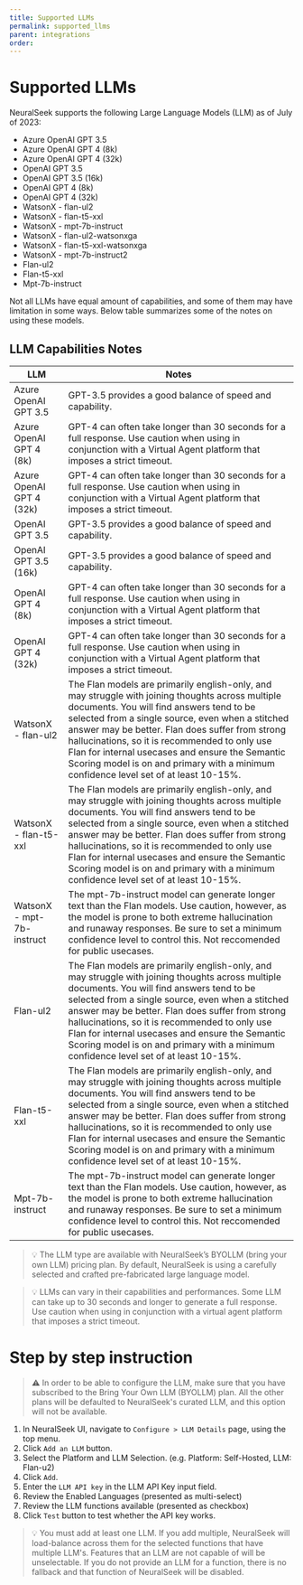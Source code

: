 ```yaml
---
title: Supported LLMs
permalink: supported_llms
parent: integrations
order:
---
```


# Supported LLMs

NeuralSeek supports the following Large Language Models (LLM) as of July of 2023:

- Azure OpenAI GPT 3.5
- Azure OpenAI GPT 4 (8k)
- Azure OpenAI GPT 4 (32k)
- OpenAI GPT 3.5
- OpenAI GPT 3.5 (16k)
- OpenAI GPT 4 (8k)
- OpenAI GPT 4 (32k)
- WatsonX - flan-ul2
- WatsonX - flan-t5-xxl
- WatsonX - mpt-7b-instruct
- WatsonX - flan-ul2-watsonxga
- WatsonX - flan-t5-xxl-watsonxga
- WatsonX - mpt-7b-instruct2
- Flan-ul2
- Flan-t5-xxl
- Mpt-7b-instruct

Not all LLMs have equal amount of capabilities, and some of them may have limitation in some ways. Below table summarizes some of the notes on using these models.
## LLM Capabilities Notes

|LLM|Notes|
|---|---|
|Azure OpenAI GPT 3.5|GPT-3.5 provides a good balance of speed and capability.|
|Azure OpenAI GPT 4 (8k)|GPT-4 can often take longer than 30 seconds for a full response.  Use caution when using in conjunction with a Virtual Agent platform that imposes a strict timeout.|
|Azure OpenAI GPT 4 (32k)|GPT-4 can often take longer than 30 seconds for a full response.  Use caution when using in conjunction with a Virtual Agent platform that imposes a strict timeout.|
|OpenAI GPT 3.5|GPT-3.5 provides a good balance of speed and capability.|
|OpenAI GPT 3.5 (16k)|GPT-3.5 provides a good balance of speed and capability.|
|OpenAI GPT 4 (8k)|GPT-4 can often take longer than 30 seconds for a full response.  Use caution when using in conjunction with a Virtual Agent platform that imposes a strict timeout.|
|OpenAI GPT 4 (32k)|GPT-4 can often take longer than 30 seconds for a full response.  Use caution when using in conjunction with a Virtual Agent platform that imposes a strict timeout.|
|WatsonX - flan-ul2|The Flan models are primarily english-only, and may struggle with joining thoughts across multiple documents. You will find answers tend to be selected from a single source, even when a stitched answer may be better.  Flan does suffer from strong hallucinations, so it is recommended to only use Flan for internal usecases and ensure the Semantic Scoring model is on and primary with a minimum confidence level set of at least 10-15%.|
|WatsonX - flan-t5-xxl|The Flan models are primarily english-only, and may struggle with joining thoughts across multiple documents. You will find answers tend to be selected from a single source, even when a stitched answer may be better.  Flan does suffer from strong hallucinations, so it is recommended to only use Flan for internal usecases and ensure the Semantic Scoring model is on and primary with a minimum confidence level set of at least 10-15%.|
|WatsonX - mpt-7b-instruct|The mpt-7b-instruct model can generate longer text than the Flan models. Use caution, however, as the model is prone to both extreme hallucination and runaway responses.  Be sure to set a minimum confidence level to control this. Not reccomended for public usecases.|
|Flan-ul2|The Flan models are primarily english-only, and may struggle with joining thoughts across multiple documents. You will find answers tend to be selected from a single source, even when a stitched answer may be better.  Flan does suffer from strong hallucinations, so it is recommended to only use Flan for internal usecases and ensure the Semantic Scoring model is on and primary with a minimum confidence level set of at least 10-15%.|
|Flan-t5-xxl|The Flan models are primarily english-only, and may struggle with joining thoughts across multiple documents. You will find answers tend to be selected from a single source, even when a stitched answer may be better.  Flan does suffer from strong hallucinations, so it is recommended to only use Flan for internal usecases and ensure the Semantic Scoring model is on and primary with a minimum confidence level set of at least 10-15%.|
|Mpt-7b-instruct|The mpt-7b-instruct model can generate longer text than the Flan models. Use caution, however, as the model is prone to both extreme hallucination and runaway responses.  Be sure to set a minimum confidence level to control this. Not reccomended for public usecases.|

> 💡 The LLM type are available with NeuralSeek’s BYOLLM (bring your own LLM) pricing plan. By default, NeuralSeek is using a carefully selected and crafted pre-fabricated large language model.

> 💡 LLMs can vary in their capabilities and performances. Some LLM can take up to 30 seconds and longer to generate a full response. Use caution when using in conjunction with a virtual agent platform that imposes a strict timeout.

# Step by step instruction
> ⚠️ In order to be able to configure the LLM, make sure that you have subscribed to the Bring Your Own LLM (BYOLLM) plan. All the other plans will be defaulted to NeuralSeek's curated LLM, and this option will not be available.

1. In NeuralSeek UI, navigate to `Configure > LLM Details` page, using the top menu.
2. Click `Add an LLM` button.
3. Select the Platform and LLM Selection. (e.g. Platform: Self-Hosted, LLM: Flan-u2)
4. Click `Add`.
5. Enter the `LLM API key` in the LLM API Key input field.
6. Review the Enabled Languages (presented as multi-select)
7. Review the LLM functions available (presented as checkbox)
8. Click `Test` button to test whether the API key works.

> 💡 You must add at least one LLM. If you add multiple, NeuralSeek will load-balance across them for the selected functions that have multiple LLM's. Features that an LLM are not capable of will be unselectable. If you do not provide an LLM for a function, there is no fallback and that function of NeuralSeek will be disabled.
